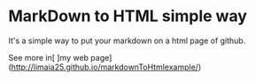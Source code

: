 # MarkDown to HTML simple way
It's a simple way to put your markdown on a html page of github.

See more in[ ]my web page](http://limaia25.github.io/markdownToHtmlexample/)

